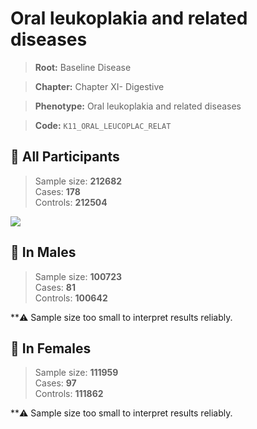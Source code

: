 # Oral leukoplakia and related diseases

> **Root:** Baseline Disease  

> **Chapter:** Chapter XI- Digestive  

> **Phenotype:** Oral leukoplakia and related diseases  

> **Code:** `K11_ORAL_LEUCOPLAC_RELAT`

## 🧪 All Participants  
> Sample size: **212682**  
> Cases: **178**  
> Controls: **212504**
<img src="/Disease/Figures/ALL/Incidence/K11_ORAL_LEUCOPLAC_RELAT.png"/>
<CsvTable src="/Disease/Data/ALL/Incidence/COX_K11_ORAL_LEUCOPLAC_RELAT.csv" label="🔍 View full results" />

## 👨 In Males  
> Sample size: **100723**  
> Cases: **81**  
> Controls: **100642**

**⚠️ Sample size too small to interpret results reliably.


## 👩 In Females  
> Sample size: **111959**  
> Cases: **97**  
> Controls: **111862**

**⚠️ Sample size too small to interpret results reliably.

